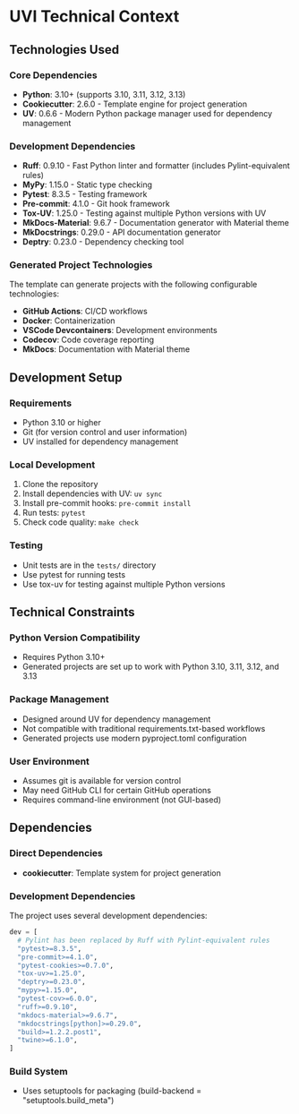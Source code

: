 # UVI Technical Context

## Technologies Used

### Core Dependencies

- **Python**: 3.10+ (supports 3.10, 3.11, 3.12, 3.13)
- **Cookiecutter**: 2.6.0 - Template engine for project generation
- **UV**: 0.6.6 - Modern Python package manager used for dependency management

### Development Dependencies

- **Ruff**: 0.9.10 - Fast Python linter and formatter (includes Pylint-equivalent rules)
- **MyPy**: 1.15.0 - Static type checking
- **Pytest**: 8.3.5 - Testing framework
- **Pre-commit**: 4.1.0 - Git hook framework
- **Tox-UV**: 1.25.0 - Testing against multiple Python versions with UV
- **MkDocs-Material**: 9.6.7 - Documentation generator with Material theme
- **MkDocstrings**: 0.29.0 - API documentation generator
- **Deptry**: 0.23.0 - Dependency checking tool

### Generated Project Technologies

The template can generate projects with the following configurable technologies:

- **GitHub Actions**: CI/CD workflows
- **Docker**: Containerization
- **VSCode Devcontainers**: Development environments
- **Codecov**: Code coverage reporting
- **MkDocs**: Documentation with Material theme

## Development Setup

### Requirements

- Python 3.10 or higher
- Git (for version control and user information)
- UV installed for dependency management

### Local Development

1. Clone the repository
2. Install dependencies with UV: `uv sync`
3. Install pre-commit hooks: `pre-commit install`
4. Run tests: `pytest`
5. Check code quality: `make check`

### Testing

- Unit tests are in the `tests/` directory
- Use pytest for running tests
- Use tox-uv for testing against multiple Python versions

## Technical Constraints

### Python Version Compatibility

- Requires Python 3.10+
- Generated projects are set up to work with Python 3.10, 3.11, 3.12, and 3.13

### Package Management

- Designed around UV for dependency management
- Not compatible with traditional requirements.txt-based workflows
- Generated projects use modern pyproject.toml configuration

### User Environment

- Assumes git is available for version control
- May need GitHub CLI for certain GitHub operations
- Requires command-line environment (not GUI-based)

## Dependencies

### Direct Dependencies

- **cookiecutter**: Template system for project generation

### Development Dependencies

The project uses several development dependencies:

```python
dev = [
  # Pylint has been replaced by Ruff with Pylint-equivalent rules
  "pytest>=8.3.5",
  "pre-commit>=4.1.0",
  "pytest-cookies>=0.7.0",
  "tox-uv>=1.25.0",
  "deptry>=0.23.0",
  "mypy>=1.15.0",
  "pytest-cov>=6.0.0",
  "ruff>=0.9.10",
  "mkdocs-material>=9.6.7",
  "mkdocstrings[python]>=0.29.0",
  "build>=1.2.2.post1",
  "twine>=6.1.0",
]
```

### Build System

- Uses setuptools for packaging (build-backend = "setuptools.build_meta")

